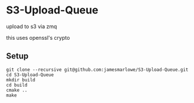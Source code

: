 S3-Upload-Queue
===============

upload to s3 via zmq

this uses openssl's crypto

Setup
-----
```
git clone --recursive git@github.com:jamesmarlowe/S3-Upload-Queue.git
cd S3-Upload-Queue
mkdir build
cd build
cmake ..
make
```

